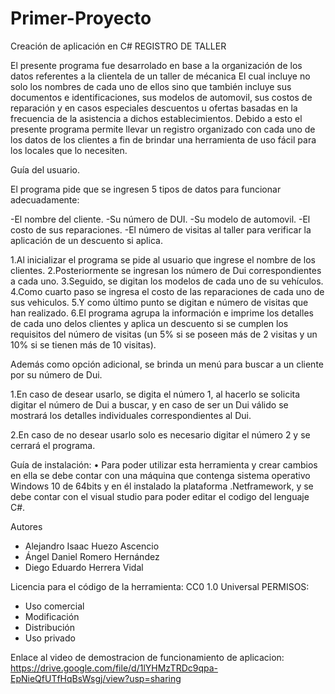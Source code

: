 # Primer-Proyecto
Creación de aplicación en C#
REGISTRO DE TALLER

El presente programa fue desarrolado en base a la organización de los datos referentes a la clientela de un taller de mécanica
El cual incluye no solo los nombres de cada uno de ellos sino que también incluye sus documentos e identificaciones, sus
modelos de automovil, sus costos de reparación y en casos especiales descuentos u ofertas basadas en la frecuencia de la 
asistencia a dichos establecimientos. Debido a esto el presente programa permite llevar un registro organizado con cada uno
de los datos de los clientes a fin de brindar una herramienta de uso fácil para los locales que lo necesiten.

Guía del usuario.

El programa pide que se ingresen 5 tipos de datos para funcionar adecuadamente:

-El nombre del cliente.
-Su número de DUI. 
-Su modelo de automovil.
-El costo de sus reparaciones.
-El número de visitas al taller para verificar la aplicación de un descuento si aplica.

1.Al inicializar el programa se pide al usuario que ingrese el nombre de los clientes.
2.Posteriormente se ingresan los número de Dui correspondientes a cada uno.
3.Seguido, se digitan los modelos de cada uno de su vehículos.
4.Como cuarto paso se ingresa el costo de las reparaciones de cada uno de sus vehiculos.
5.Y como último punto se digitan e número de visitas que han realizado.
6.El programa agrupa la información e imprime los detalles de cada uno delos clientes y 
aplica un descuento si se cumplen los requisitos del número de visitas (un 5% si se poseen 
más de 2 visitas y un 10% si se tienen más de 10 visitas).

Además como opción adicional, se brinda un menú para buscar a un cliente por su número de Dui.

1.En caso de desear usarlo, se digita el número 1, al hacerlo se solicita digitar el número
de Dui a buscar, y en caso de ser un Dui válido se mostrará los detalles individuales 
correspondientes al Dui.

2.En caso de no desear usarlo solo es necesario digitar el número 2 y se cerrará el programa. 


Guía de instalación:
•	 Para poder utilizar esta herramienta y crear cambios en ella se debe contar con una máquina que contenga sistema operativo Windows 10 de 64bits y en él instalado la plataforma .Netframework, y se debe contar con el visual studio para poder editar el codigo del lenguaje C#.

Autores 
-	Alejandro Isaac Huezo Ascencio
-	Ángel Daniel Romero Hernández
-	Diego Eduardo Herrera Vidal

Licencia para el código de la herramienta: CC0 1.0 Universal
PERMISOS:
-	Uso comercial
-	Modificación 
-	Distribución
-	Uso privado

Enlace al video de demostracion de funcionamiento de aplicacion: https://drive.google.com/file/d/1lYHMzTRDc9qpa-EpNieQfUTfHqBsWsgj/view?usp=sharing
